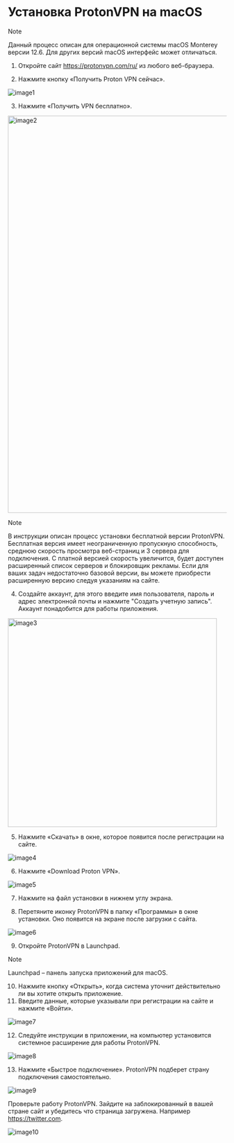 # Установка ProtonVPN на macOS

> [!NOTE]
> Данный процесс описан для операционной системы macOS Monterey версии 12.6. Для других версий macOS интерфейс может отличаться.

1. Откройте сайт https://protonvpn.com/ru/ из любого веб-браузера.

2. Нажмите кнопку «Получить Proton VPN сейчас».

![image1](https://github.com/aleksandraerm/portfolio/assets/113373633/9c1b3f10-f377-412c-b7b9-657dc03d7e2f)

3. Нажмите «Получить VPN бесплатно».

<img width="915" alt="image2" src="https://github.com/aleksandraerm/portfolio/assets/113373633/410d032b-bcd2-4ae2-826f-ca7f79867468">

> [!NOTE]
> В инструкции описан процесс установки бесплатной версии ProtonVPN. Бесплатная версия имеет неограниченную пропускную способность, среднюю скорость просмотра веб-страниц и 3 сервера для подключения. С платной версией скорость увеличится, будет доступен расширенный список серверов и блокировщик рекламы. Если для ваших задач недостаточно базовой версии, вы можете приобрести расширенную версию следуя указаниям на сайте.

4. Создайте аккаунт, для этого введите имя пользователя, пароль и адрес электронной почты и нажмите "Создать учетную запись". Аккаунт понадобится для работы приложения. 

<img width="481" alt="image3" src="https://github.com/aleksandraerm/portfolio/assets/113373633/3439878c-517d-41ce-8fe9-537cea7026c4">

5. Нажмите «Скачать» в окне, которое появится после регистрации на сайте.

![image4](https://github.com/aleksandraerm/portfolio/assets/113373633/9231da0c-d033-43b4-9448-739e6f4cf0af)

6. Нажмите «Download Proton VPN».

![image5](https://github.com/aleksandraerm/portfolio/assets/113373633/acbc30c0-592c-4a62-83a4-3ecb8100790c)

7. Нажмите на файл установки в нижнем углу экрана.

8. Перетяните иконку ProtonVPN в папку «Программы» в окне установки. Оно появится на экране после загрузки с сайта.

![image6](https://github.com/aleksandraerm/portfolio/assets/113373633/52bb9fbb-5d10-4591-96ba-44b4a4213be8)

9. Откройте ProtonVPN в Launchpad.

> [!NOTE]
> Launchpad – панель запуска приложений для macOS.

10. Нажмите кнопку «Открыть», когда система уточнит действительно ли вы хотите открыть приложение.
11. Введите данные, которые указывали при регистрации на сайте и нажмите «Войти».

![image7](https://github.com/aleksandraerm/portfolio/assets/113373633/bf1d5847-3ee9-4cc7-9add-52604c45faae)

12. Следуйте инструкции в приложении, на компьютер установится системное расширение для работы ProtonVPN.

![image8](https://github.com/aleksandraerm/portfolio/assets/113373633/20f95899-5439-4c0c-81e6-72b061cfaf4c)

13. Нажмите «Быстрое подключение». ProtonVPN подберет страну подключения самостоятельно.

![image9](https://github.com/aleksandraerm/portfolio/assets/113373633/67584e3b-f0ed-4fef-9eed-bb98aeb45736)

Проверьте работу ProtonVPN. Зайдите на заблокированный в вашей стране сайт и убедитесь что страница загружена. Например https://twitter.com.

![image10](https://github.com/aleksandraerm/portfolio/assets/113373633/2c7f90b5-4236-46e3-a81b-bfc1af47c202)


